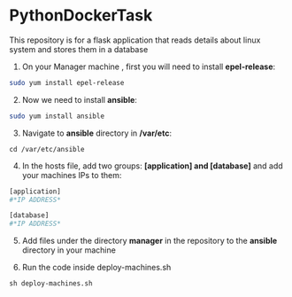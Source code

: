 # PythonDockerTask

This repository is for a flask application that reads details about linux system and stores them in a database

1. On your Manager machine , first you will need to install **epel-release**:
```bash
sudo yum install epel-release
```

2. Now we need to install **ansible**:
```bash
sudo yum install ansible
```

3. Navigate to **ansible** directory in **/var/etc**:
```
cd /var/etc/ansible
```

4. In the hosts file, add two groups: **\[application\] and \[database\]** and add your machines IPs to them:
```bash
[application]
#*IP ADDRESS*

[database]
#*IP ADDRESS*
```

5. Add files under the directory **manager** in the repository to the **ansible** directory in your machine

6. Run the code inside deploy-machines.sh
```
sh deploy-machines.sh
```


